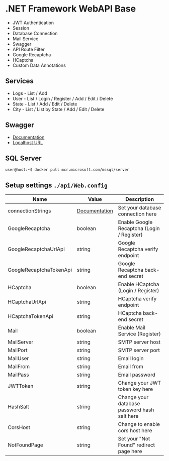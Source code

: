 # .NET Framework WebAPI Base

- JWT Authentication
- Session
- Database Connection
- Mail Service
- Swagger
- API Route Filter
- Google Recaptcha
- HCaptcha
- Custom Data Annotations

## Services

- Logs - List / Add
- User - List / Login / Register / Add / Edit / Delete
- State - List / Add / Edit / Delete
- City - List / List by State / Add / Edit / Delete

## Swagger

- [Documentation](https://github.com/domaindrivendev/Swashbuckle.AspNetCore)
- [Localhost URL](http://127.0.0.1:8080/swagger/ui/index)

## SQL Server

```console
user@host:~$ docker pull mcr.microsoft.com/mssql/server
```

## Setup settings `./api/Web.config`

| Name                    | Value                                                                                                                                          | Description                                  |
| ----------------------- | ---------------------------------------------------------------------------------------------------------------------------------------------- | -------------------------------------------- |
| connectionStrings       | [Documentation](https://docs.microsoft.com/pt-br/dotnet/api/system.configuration.configurationmanager.connectionstrings?view=netframework-4.5) | Set your database connection here            |
| GoogleRecaptcha         | boolean                                                                                                                                        | Enable Google Recaptcha (Login / Register)   |
| GoogleRecaptchaUrlApi   | string                                                                                                                                         | Google Recaptcha verify endpoint             |
| GoogleRecaptchaTokenApi | string                                                                                                                                         | Google Recaptcha back-end secret             |
| HCaptcha                | boolean                                                                                                                                        | Enable HCaptcha (Login / Register)           |
| HCaptchaUrlApi          | string                                                                                                                                         | HCaptcha verify endpoint                     |
| HCaptchaTokenApi        | string                                                                                                                                         | HCaptcha back-end secret                     |
| Mail                    | boolean                                                                                                                                        | Enable Mail Service (Register)               |
| MailServer              | string                                                                                                                                         | SMTP server host                             |
| MailPort                | string                                                                                                                                         | SMTP server port                             |
| MailUser                | string                                                                                                                                         | Email login                                  |
| MailFrom                | string                                                                                                                                         | Email from                                   |
| MailPass                | string                                                                                                                                         | Email password                               |
| JWTToken                | string                                                                                                                                         | Change your JWT token key here               |
| HashSalt                | string                                                                                                                                         | Change your database password hash salt here |
| CorsHost                | string                                                                                                                                         | Change to enable cors host here              |
| NotFoundPage            | string                                                                                                                                         | Set your "Not Found" redirect page here      |
